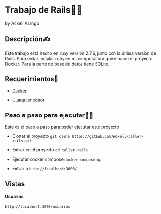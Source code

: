# Trabajo de Rails👩‍💻

by Adxell Arango

## Descripción✍

Este trabajo está hecho en ruby versión 2.7.6, junto con la última versión de Rails. 
Para evitar instalar ruby en mi computadora quise hacer el proyecto Docker.
Para la parte de base de datos tiene SQLite. 


## Requerimientos🤚 

* [Docker](https://www.docker.com/)

* Cualquier editor

## Paso a paso para ejecutar🧏‍♂️

Este es el paso a paso para poder ejecutar este proyecto 

* Clonar el proyecto `git clone https://github.com/Adxell/taller-rails.git`

* Entrar en el proyecto `cd taller-rails`

* Ejecutar docker compose `docker-compose up`

* Entrar a `http://localhost:3000/`

## Vistas

#### Usuarios 

`http://localhost:3000/usuarios`